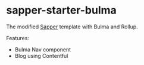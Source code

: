 # sapper-starter-bulma

The modified [Sapper](https://github.com/sveltejs/sapper) template with Bulma and Rollup.

Features:
* Bulma Nav component
* Blog using Contentful
